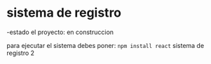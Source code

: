 <h1>sistema de registro</h1>

-estado el proyecto: en construccion

para ejecutar el sistema debes poner:
```npm install react```
sistema de registro 2
